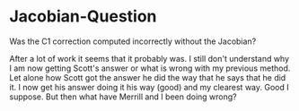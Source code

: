 # Jacobian-Question

Was the C1 correction computed incorrectly without the Jacobian?

After a lot of work it seems that it probably was. I still don't understand why I 
am now getting Scott's answer or what is wrong with my previous method. Let alone
how Scott got the answer he did the way that he says that he did it. I now get his
answer doing it his way (good) and my clearest way. Good I suppose. But then what
have Merrill and I been doing wrong?
